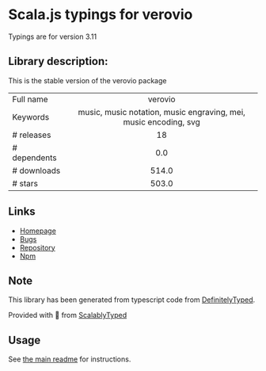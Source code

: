 
# Scala.js typings for verovio

Typings are for version 3.11

## Library description:
This is the stable version of the verovio package

|                    |                 |
| ------------------ | :-------------: |
| Full name          | verovio |
| Keywords           | music, music notation, music engraving, mei, music encoding, svg |
| # releases         | 18 |
| # dependents       | 0.0 |
| # downloads        | 514.0 |
| # stars            | 503.0 |

## Links
- [Homepage](https://www.verovio.org)
- [Bugs](https://github.com/rism-digital/verovio/issues)
- [Repository](https://github.com/rism-digital/verovio)
- [Npm](https://www.npmjs.com/package/verovio)
    


## Note
This library has been generated from typescript code from [DefinitelyTyped](https://definitelytyped.org).

Provided with :purple_heart: from [ScalablyTyped](https://github.com/oyvindberg/ScalablyTyped)

## Usage
See [the main readme](../../readme.md) for instructions.


